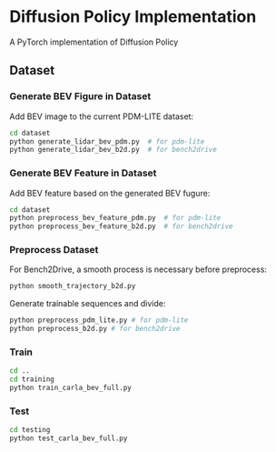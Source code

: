 # Diffusion Policy Implementation

A PyTorch implementation of Diffusion Policy

## Dataset

### Generate BEV Figure in Dataset

Add BEV image to the current PDM-LITE dataset:

```bash
cd dataset
python generate_lidar_bev_pdm.py  # for pdm-lite
python generate_lidar_bev_b2d.py  # for bench2drive
```

### Generate BEV Feature in Dataset

Add BEV feature based on the generated BEV fugure:

```bash
cd dataset
python preprocess_bev_feature_pdm.py  # for pdm-lite
python preprocess_bev_feature_b2d.py  # for bench2drive
```


### Preprocess Dataset
For Bench2Drive, a smooth process is necessary before preprocess:
```bash
python smooth_trajectory_b2d.py
```

Generate trainable sequences and divide:

```bash
python preprocess_pdm_lite.py # for pdm-lite
python preprocess_b2d.py # for bench2drive
```


### Train


```bash
cd ..
cd training
python train_carla_bev_full.py
```

### Test


```bash
cd testing
python test_carla_bev_full.py
```




